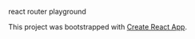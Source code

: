 react router playground

This project was bootstrapped with [Create React App](https://github.com/facebookincubator/create-react-app).
